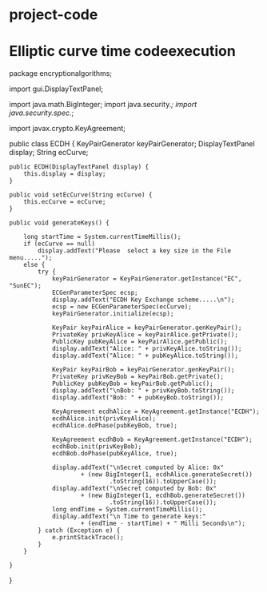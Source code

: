 # project-code
# Elliptic curve time codeexecution
package encryptionalgorithms;

import gui.DisplayTextPanel;

import java.math.BigInteger;
import java.security.*;
import java.security.spec.*;

import javax.crypto.KeyAgreement;

public class ECDH {
	KeyPairGenerator keyPairGenerator;
	DisplayTextPanel display;
	String ecCurve;

	public ECDH(DisplayTextPanel display) {
		this.display = display;
	}

	public void setEcCurve(String ecCurve) {
		this.ecCurve = ecCurve;
	}

	public void generateKeys() {

		long startTime = System.currentTimeMillis();
		if (ecCurve == null)
			display.addText("Please  select a key size in the File menu.....");
		else {
			try {
				keyPairGenerator = KeyPairGenerator.getInstance("EC", "SunEC");
				ECGenParameterSpec ecsp;
				display.addText("ECDH Key Exchange scheme.....\n");
				ecsp = new ECGenParameterSpec(ecCurve);
				keyPairGenerator.initialize(ecsp);

				KeyPair keyPairAlice = keyPairGenerator.genKeyPair();
				PrivateKey privKeyAlice = keyPairAlice.getPrivate();
				PublicKey pubKeyAlice = keyPairAlice.getPublic();
				display.addText("Alice: " + privKeyAlice.toString());
				display.addText("Alice: " + pubKeyAlice.toString());

				KeyPair keyPairBob = keyPairGenerator.genKeyPair();
				PrivateKey privKeyBob = keyPairBob.getPrivate();
				PublicKey pubKeyBob = keyPairBob.getPublic();
				display.addText("\nBob: " + privKeyBob.toString());
				display.addText("Bob: " + pubKeyBob.toString());

				KeyAgreement ecdhAlice = KeyAgreement.getInstance("ECDH");
				ecdhAlice.init(privKeyAlice);
				ecdhAlice.doPhase(pubKeyBob, true);

				KeyAgreement ecdhBob = KeyAgreement.getInstance("ECDH");
				ecdhBob.init(privKeyBob);
				ecdhBob.doPhase(pubKeyAlice, true);

				display.addText("\nSecret computed by Alice: 0x"
						+ (new BigInteger(1, ecdhAlice.generateSecret())
								.toString(16)).toUpperCase());
				display.addText("\nSecret computed by Bob: 0x"
						+ (new BigInteger(1, ecdhBob.generateSecret())
								.toString(16)).toUpperCase());
				long endTime = System.currentTimeMillis();
				display.addText("\n Time to generate keys:"
						+ (endTime - startTime) + " Milli Seconds\n");
			} catch (Exception e) {
				e.printStackTrace();
			}
		}

	}
}
